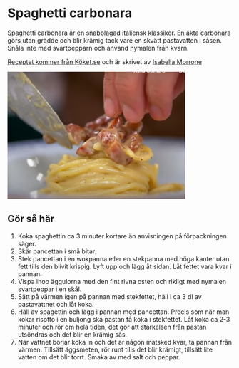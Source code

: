 # Spaghetti carbonara

Spaghetti carbonara är en snabblagad italiensk klassiker. En äkta carbonara görs utan grädde och blir krämig tack vare en skvätt pastavatten i såsen. Snåla inte med svartpepparn och använd nymalen från kvarn.

[Receptet kommer från Köket.se](https://www.koket.se/spaghetti-carbonara) och är skrivet av [Isabella Morrone](https://www.koket.se/isabella-morrone)

![God spaghetti carbonara!](spaghetti-carbonara-morrone.png "Spaghetti carbonara")

## Gör så här

1. Koka spaghettin ca 3 minuter kortare än anvisningen på förpackningen säger.
2. Skär pancettan i små bitar.
3. Stek pancettan i en wokpanna eller en stekpanna med höga kanter utan fett tills den blivit krispig. Lyft upp och lägg åt sidan. Låt fettet vara kvar i pannan.
4. Vispa ihop äggulorna med den fint rivna osten och rikligt med nymalen svartpeppar i en skål.
5. Sätt på värmen igen på pannan med stekfettet, häll i ca 3 dl av pastavattnet och låt koka.
6. Häll av spagettin och lägg i pannan med pancettan. Precis som när man kokar risotto i en buljong ska pastan få koka i stekfettet. Låt koka ca 2-3 minuter och rör om hela tiden, det gör att stärkelsen från pastan utsöndras och det blir en krämig sås.
7. När vattnet börjar koka in och det är någon matsked kvar, ta pannan från värmen. Tillsätt äggsmeten, rör runt tills det blir krämigt, tillsätt lite vatten om det blir torrt. Smaka av med salt och peppar.